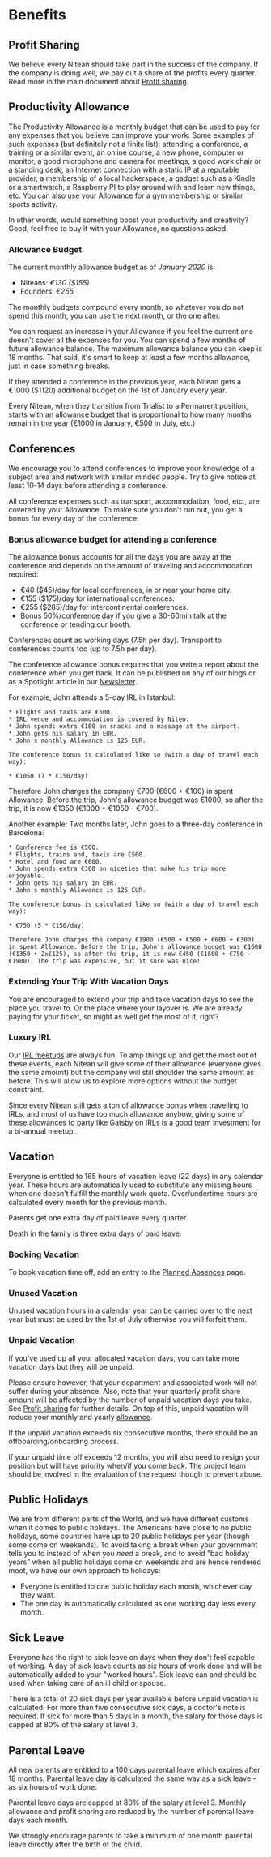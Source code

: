 # Benefits

## Profit Sharing

We believe every Nitean should take part in the success of the company. If the company is doing well, we pay out a share of the profits every quarter. Read more in the main document about [Profit sharing](profit-sharing.md).

## Productivity Allowance

The Productivity Allowance is a monthly budget that can be used to pay for any expenses that you believe can improve your work. Some examples of such expenses (but definitely not a finite list): attending a conference, a training or a similar event, an online course, a new phone, computer or monitor, a good microphone and camera for meetings, a good work chair or a standing desk, an Internet connection with a static IP at a reputable provider, a membership of a local hackerspace, a gadget such as a Kindle or a smartwatch, a Raspberry PI to play around with and learn new things, etc. You can also use your Allowance for a gym membership or similar sports activity.

In other words, would something boost your productivity and creativity? Good, feel free to buy it with your Allowance, no questions asked.

### Allowance Budget

The current monthly allowance budget as of *January 2020* is:

 * Niteans: _€130 ($155)_
 * Founders: _€255_

The monthly budgets compound every month, so whatever you do not spend this month, you can use the next month, or the one after.

You can request an increase in your Allowance if you feel the current one doesn't cover all the expenses for you. You can spend a few months of future allowance balance. The maximum allowance balance you can keep is 18 months. That said, it's smart to keep at least a few months allowance, just in case something breaks.

If they attended a conference in the previous year, each Nitean gets a €1000 ($1120) additional budget on the 1st of January every year.

Every Nitean, when they transition from Trialist to a Permanent position, starts with an allowance budget that is proportional to how many months remain in the year (€1000 in January, €500 in July, etc.)

## Conferences

We encourage you to attend conferences to improve your knowledge of a subject area and network with similar minded people. Try to give notice at least 10-14 days before attending a conference.

All conference expenses such as transport, accommodation, food, etc., are covered by your Allowance. To make sure you don't run out, you get a bonus for every day of the conference.

### Bonus allowance budget for attending a conference

The allowance bonus accounts for all the days you are away at the conference and depends on the amount of traveling and accommodation required:

* €40 ($45)/day for local conferences, in or near your home city.
* €155 ($175)/day for international conferences.
* €255 ($285)/day for intercontinental conferences.
* Bonus 50%/conference day if you give a 30-60min talk at the conference or tending our booth.

Conferences count as working days (7.5h per day). Transport to conferences counts too (up to 7.5h per day).

The conference allowance bonus requires that you write a report about the conference when you get back. It can be published on any of our blogs or as a Spotlight article in our [Newsletter](https://github.com/niteoweb/operations/tree/master/newsletter).

For example, John attends a 5-day IRL in Istanbul:

    * Flights and taxis are €600.
    * IRL venue and accommodation is covered by Niteo.
    * John spends extra €100 on snacks and a massage at the airport.
    * John gets his salary in EUR.
    * John's monthly Allowance is 125 EUR.

    The conference bonus is calculated like so (with a day of travel each way):

    * €1050 (7 * €150/day)

Therefore John charges the company €700 (€600 + €100) in spent Allowance. Before the trip, John's allowance budget was €1000, so after the trip, it is now €1350 (€1000 + €1050 - €700).


Another example: Two months later, John goes to a three-day conference in Barcelona:

    * Conference fee is €500.
    * Flights, trains and, taxis are €500.
    * Hotel and food are €600.
    * John spends extra €300 on niceties that make his trip more enjoyable.
    * John gets his salary in EUR.
    * John's monthly Allowance is 125 EUR.

    The conference bonus is calculated like so (with a day of travel each way):

    * €750 (5 * €150/day)

    Therefore John charges the company €1900 (€500 + €500 + €600 + €300) in spent Allowance. Before the trip, John's allowance budget was €1600 (€1350 + 2x€125), so after the trip, it is now €450 (€1600 + €750 - €1900). The trip was expensive, but it sure was nice!


### Extending Your Trip With Vacation Days

You are encouraged to extend your trip and take vacation days to see the place you travel to. Or the place where your layover is. We are already paying for your ticket, so might as well get the most of it, right?

### Luxury IRL

Our [IRL meetups](https://github.com/niteoweb/handbook/blob/master/2_Operations/how-we-work.md#communication) are always fun. To amp things up and get the most out of these events, each Nitean will give some of their allowance (everyone gives the same amount) but the company will still shoulder the same amount as before. This will allow us to explore more options without the budget constraint.

Since every Nitean still gets a ton of allowance bonus when travelling to IRLs, and most of us have too much allowance anyhow, giving some of these allowances to party like Gatsby on IRLs is a good team investment for a bi-annual meetup.

## Vacation

Everyone is entitled to 165 hours of vacation leave (22 days) in any calendar year. These hours are automatically used to substitute any missing hours when one doesn't fulfill the monthly work quota. Over/undertime hours are calculated every month for the previous month.

Parents get one extra day of paid leave every quarter.

Death in the family is three extra days of paid leave.


### Booking Vacation

To book vacation time off, add an entry to the [Planned Absences](https://github.com/niteoweb/operations/blob/master/absences.md) page.


### Unused Vacation

Unused vacation hours in a calendar year can be carried over to the next year but must be used by the 1st of July otherwise you will forfeit them.

### Unpaid Vacation

If you've used up all your allocated vacation days, you can take more vacation days but they will be unpaid.

Please ensure however, that your department and associated work will not suffer during your absence. Also, note that your quarterly profit share amount will be affected by the number of unpaid vacation days you take. See [Profit sharing](profit-sharing.md#present) for further details. On top of this, unpaid vacation will reduce your monthly and yearly [allowance](https://github.com/niteoweb/handbook/blob/master/5_People/benefits.md#allowance-budget). 

If the unpaid vacation exceeds six consecutive months, there should be an offboarding/onboarding process.

If your unpaid time off exceeds 12 months, you will also need to resign your position but will have priority when/if you come back. The project team should be involved in the evaluation of the request though to prevent abuse.

## Public Holidays

We are from different parts of the World, and we have different customs when it comes to public holidays. The Americans have close to no public holidays, some countries have up to 20 public holidays per year (though some come on weekends). To avoid taking a break when your government tells you to instead of when you *need* a break, and to avoid "bad holiday years" when all public holidays come on weekends and are hence rendered moot, we have our own approach to holidays:

* Everyone is entitled to one public holiday each month, whichever day they want.
* The one day is automatically calculated as one working day less every month.


## Sick Leave

Everyone has the right to sick leave on days when they don't feel capable of working. A day of sick leave counts as six hours of work done and will be automatically added to your "worked hours". Sick leave can and should be used when taking care of an ill child or spouse.

There is a total of 20 sick days per year available before unpaid vacation is calculated. For more than five consecutive sick days, a doctor's note is required. If sick for more than 5 days in a month, the salary for those days is capped at 80% of the salary at level 3.

## Parental Leave

All new parents are entitled to a 100 days parental leave which expires after 18 months. Parental leave day is calculated the same way as a sick leave - as six hours of work done.

Parental leave days are capped at 80% of the salary at level 3. Monthly allowance and profit sharing are reduced by the number of parental leave days each month.

We strongly encourage parents to take a minimum of one month parental leave directly after the birth of the child.
